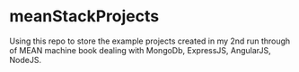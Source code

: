 # meanStackProjects
Using this repo to store the example projects created in my 2nd run through of MEAN machine book dealing with MongoDb, ExpressJS, AngularJS, NodeJS.
